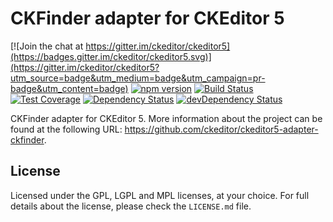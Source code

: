 CKFinder adapter for CKEditor 5
========================================

[![Join the chat at https://gitter.im/ckeditor/ckeditor5](https://badges.gitter.im/ckeditor/ckeditor5.svg)](https://gitter.im/ckeditor/ckeditor5?utm_source=badge&utm_medium=badge&utm_campaign=pr-badge&utm_content=badge)
[![npm version](https://badge.fury.io/js/%40ckeditor%2Fckeditor5-adapter-ckfinder.svg)](https://www.npmjs.com/package/@ckeditor/ckeditor5-adapter-ckfinder)
[![Build Status](https://travis-ci.org/ckeditor/ckeditor5-adapter-ckfinder.svg)](https://travis-ci.org/ckeditor/ckeditor5-adapter-ckfinder)
[![Test Coverage](https://codeclimate.com/github/ckeditor/ckeditor5-adapter-ckfinder/badges/coverage.svg)](https://codeclimate.com/github/ckeditor/ckeditor5-adapter-ckfinder/coverage)
[![Dependency Status](https://david-dm.org/ckeditor/ckeditor5-adapter-ckfinder/status.svg)](https://david-dm.org/ckeditor/ckeditor5-adapter-ckfinder)
[![devDependency Status](https://david-dm.org/ckeditor/ckeditor5-adapter-ckfinder/dev-status.svg)](https://david-dm.org/ckeditor/ckeditor5-adapter-ckfinder?type=dev)

CKFinder adapter for CKEditor 5. More information about the project can be found at the following URL: <https://github.com/ckeditor/ckeditor5-adapter-ckfinder>.

## License

Licensed under the GPL, LGPL and MPL licenses, at your choice. For full details about the license, please check the `LICENSE.md` file.
